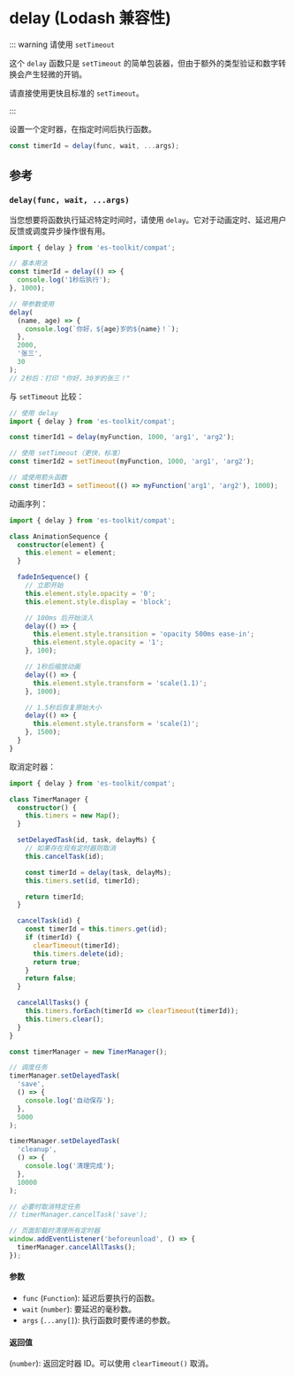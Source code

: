 # delay (Lodash 兼容性)

::: warning 请使用 `setTimeout`

这个 `delay` 函数只是 `setTimeout` 的简单包装器，但由于额外的类型验证和数字转换会产生轻微的开销。

请直接使用更快且标准的 `setTimeout`。

:::

设置一个定时器，在指定时间后执行函数。

```typescript
const timerId = delay(func, wait, ...args);
```

## 参考

### `delay(func, wait, ...args)`

当您想要将函数执行延迟特定时间时，请使用 `delay`。它对于动画定时、延迟用户反馈或调度异步操作很有用。

```typescript
import { delay } from 'es-toolkit/compat';

// 基本用法
const timerId = delay(() => {
  console.log('1秒后执行');
}, 1000);

// 带参数使用
delay(
  (name, age) => {
    console.log(`你好，${age}岁的${name}！`);
  },
  2000,
  '张三',
  30
);
// 2秒后：打印 "你好，30岁的张三！"
```

与 `setTimeout` 比较：

```typescript
// 使用 delay
import { delay } from 'es-toolkit/compat';

const timerId1 = delay(myFunction, 1000, 'arg1', 'arg2');

// 使用 setTimeout（更快，标准）
const timerId2 = setTimeout(myFunction, 1000, 'arg1', 'arg2');

// 或使用箭头函数
const timerId3 = setTimeout(() => myFunction('arg1', 'arg2'), 1000);
```

动画序列：

```typescript
import { delay } from 'es-toolkit/compat';

class AnimationSequence {
  constructor(element) {
    this.element = element;
  }

  fadeInSequence() {
    // 立即开始
    this.element.style.opacity = '0';
    this.element.style.display = 'block';

    // 100ms 后开始淡入
    delay(() => {
      this.element.style.transition = 'opacity 500ms ease-in';
      this.element.style.opacity = '1';
    }, 100);

    // 1秒后缩放动画
    delay(() => {
      this.element.style.transform = 'scale(1.1)';
    }, 1000);

    // 1.5秒后恢复原始大小
    delay(() => {
      this.element.style.transform = 'scale(1)';
    }, 1500);
  }
}
```

取消定时器：

```typescript
import { delay } from 'es-toolkit/compat';

class TimerManager {
  constructor() {
    this.timers = new Map();
  }

  setDelayedTask(id, task, delayMs) {
    // 如果存在现有定时器则取消
    this.cancelTask(id);

    const timerId = delay(task, delayMs);
    this.timers.set(id, timerId);

    return timerId;
  }

  cancelTask(id) {
    const timerId = this.timers.get(id);
    if (timerId) {
      clearTimeout(timerId);
      this.timers.delete(id);
      return true;
    }
    return false;
  }

  cancelAllTasks() {
    this.timers.forEach(timerId => clearTimeout(timerId));
    this.timers.clear();
  }
}

const timerManager = new TimerManager();

// 调度任务
timerManager.setDelayedTask(
  'save',
  () => {
    console.log('自动保存');
  },
  5000
);

timerManager.setDelayedTask(
  'cleanup',
  () => {
    console.log('清理完成');
  },
  10000
);

// 必要时取消特定任务
// timerManager.cancelTask('save');

// 页面卸载时清理所有定时器
window.addEventListener('beforeunload', () => {
  timerManager.cancelAllTasks();
});
```

#### 参数

- `func` (`Function`): 延迟后要执行的函数。
- `wait` (`number`): 要延迟的毫秒数。
- `args` (`...any[]`): 执行函数时要传递的参数。

#### 返回值

(`number`): 返回定时器 ID。可以使用 `clearTimeout()` 取消。
